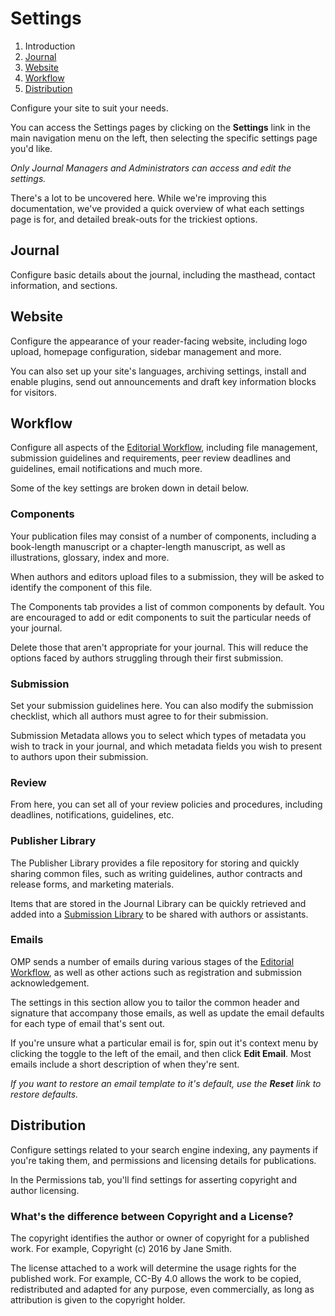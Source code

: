 # Settings

1. Introduction
2. [Journal](settings.md#context)
3. [Website](settings.md#website)
4. [Workflow](settings.md#workflow)
5. [Distribution](settings.md#distribution)

Configure your site to suit your needs.

You can access the Settings pages by clicking on the **Settings** link in the main navigation menu on the left, then selecting the specific settings page you'd like.

*Only Journal Managers and Administrators can access and edit the settings.*

There's a lot to be uncovered here. While we're improving this documentation, we've provided a quick overview of what each settings page is for, and detailed break-outs for the trickiest options.

## <a name="context"></a>Journal

Configure basic details about the journal, including the masthead, contact information, and sections.

## <a name="website"></a>Website

Configure the appearance of your reader-facing website, including logo upload, homepage configuration, sidebar management and more.

You can also set up your site's languages, archiving settings, install and enable plugins, send out announcements and draft key information blocks for visitors.

## <a name="workflow"></a>Workflow

Configure all aspects of the [Editorial Workflow](editorial-workflow.md), including file management, submission guidelines and requirements, peer review deadlines and guidelines, email notifications and much more.

Some of the key settings are broken down in detail below.

### <a name="workflow-components"></a>Components

Your publication files may consist of a number of components, including a book-length manuscript or a chapter-length manuscript, as well as illustrations, glossary, index and more.

When authors and editors upload files to a submission, they will be asked to identify the component of this file.

The Components tab provides a list of common components by default. You are encouraged to add or edit components to suit the particular needs of your journal.

Delete those that aren't appropriate for your journal. This will reduce the options faced by authors struggling through their first submission.

### <a name="workflow-submission"></a>Submission
Set your submission guidelines here. You can also modify the submission checklist, which all authors must agree to for their submission. 

Submission Metadata allows you to select which types of metadata you wish to track in your journal, and which metadata fields you wish to present to authors upon their submission.

### <a name="workflow-review"></a>Review
From here, you can set all of your review policies and procedures, including deadlines, notifications, guidelines, etc.

### <a name="workflow-publisher-library"></a>Publisher Library

The Publisher Library provides a file repository for storing and quickly sharing common files, such as writing guidelines, author contracts and release forms, and marketing materials.

Items that are stored in the Journal Library can be quickly retrieved and added into a [Submission Library](editorial-workflow.md#submission-library) to be shared with authors or assistants.

### <a name="workflow-emails"></a>Emails

OMP sends a number of emails during various stages of the [Editorial Workflow](editorial-workflow.md), as well as other actions such as registration and submission acknowledgement.

The settings in this section allow you to tailor the common header and signature that accompany those emails, as well as update the email defaults for each type of email that's sent out.

If you're unsure what a particular email is for, spin out it's context menu by clicking the toggle to the left of the email, and then click **Edit Email**. Most emails include a short description of when they're sent.

*If you want to restore an email template to it's default, use the __Reset__ link to restore defaults.*

## <a name="distribution"></a>Distribution

Configure settings related to your search engine indexing, any payments if you're taking them, and permissions and licensing details for publications.

In the Permissions tab, you'll find settings for asserting copyright and author licensing.

### <a name="copyright-v-license"></a> What's the difference between Copyright and a License?

The copyright identifies the author or owner of copyright for a published work. For example, Copyright (c) 2016 by Jane Smith.

The license attached to a work will determine the usage rights for the published work. For example, CC-By 4.0 allows the work to be copied, redistributed and adapted for any purpose, even commercially, as long as attribution is given to the copyright holder.